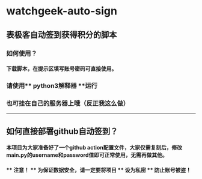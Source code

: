 # watchgeek-auto-sign
## 表极客自动签到获得积分的脚本
### 如何使用？
#### 下载脚本，在提示区填写账号密码可直接使用。
### 请使用** python3解释器 **运行
### 也可挂在自己的服务器上哦（反正我这么做）
-------------------
## 如何直接部署github自动签到？
#### 本项目为大家准备好了一个github action配置文件，大家仅需复刻后，修改main.py的username和password值即可正常使用，无需再做其他。
#### ** 注意！ ** 为保证数据安全，请一定要将项目 ** 设为私密 ** 防止账号被盗！

